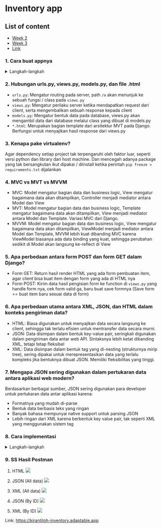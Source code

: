 # Inventory app

<!-- ## ====================== WEEK 02 ====================== -->

<section>

## List of content

<ul>
    <li>
        <a href="#week-2">
            Week 2
        </a>
    </li>
    <li>
        <a href="#week-3">
            Week 3
        </a>
    </li>
    <li>
        <a href="#link">
            Link
        </a>
    </li>
</ul>

</section>

<section id="week-2">

### 1. Cara buat appnya

<details>
<summary>
Langkah-langkah
</summary>

1. Buat venv
2. Install django
3. Run `django-admin startproject <nama_project>`
4. cd ke `<nama_project>`
5. Run `python manage.py startapp main`
6. Buat `urls.py` di folder main
7. Setup `urls.py` nya
8. Buat model Item
9. Register ke `admin.py` di folder `main`
10. Masukin `main` ke `settings.py`
11. Run `python manage.py makemigrations && python manage.py migrate`
12. Run `python manage.py createsuperuser` buat bikin superuser
13. Terakhir, run `python manage.py runserver`
</details>

### 2. Hubungan urls.py, views.py, models.py, dan file .html

- `urls.py`: Mengatur routing pada server, path `/a` akan menunjuk ke sebuah fungsi / class pada `views.py`
- `views.py`: Mengatur perilaku server ketika mendapatkan request dari client, serta mengembalikan sebuah response kepada client
- `models.py`: Mengatur bentuk data pada database, views.py akan mengambil data dari database melalui class yang dibuat di models.py
- `*.html`: Merupakan bagian template dari arsitektur MVT pada Django. Berfungsi untuk menyajikan hasil response dari views.py

### 3. Kenapa pake virtualenv?

Agar dependency setiap project tak terpengaruhi oleh faktor luar, seperti versi python dan library dari host machine. Dan mencegah adanya package yang tak bersangkutan ikut dipakai / diinstall ketika perintah `pip freeze > requirements.txt` dijalankan

### 4. MVC vs MVT vs MVVM

- MVC: Model mengatur bagian data dan business logic, View mengatur bagaimana data akan ditampilkan, Controller menjadi mediator antara Model dan View
- MVT: Model mengatur bagian data dan business logic, Template mengatur bagaimana data akan ditampilkan, View menjadi mediator antara Model dan Template. Variasi MVC dari Django.
- MVVM: Model mengatur bagian data dan business logic, View mengatur bagaimana data akan ditampilkan, ViewModel menjadi mediator antara Model dan Template, MVVM lebih kuat dibanding MVC karena ViewModel biasanya ada data binding yang kuat, sehingga perubahan sedikit di Model akan langsung ke-reflect di View

</section>

<section id="week-3">

### 5. Apa perbedaan antara form POST dan form GET dalam Django?

- Form GET: Return hasil render HTML yang ada form pembuatan item, agar client bisa buat item dengan form yang ada di HTML nya
- Form POST: Kirim data hasil pengisian form ke function di `views.py` yang handle form nya, cek form valid ga, baru buat save formnya (Save form == buat item baru sesuai data di form)

### 6. Apa perbedaan utama antara XML, JSON, dan HTML dalam konteks pengiriman data?

- HTML: Biasa digunakan untuk menyajikan data secara langsung ke client, sehingga tak terlalu efisien untuk mentransfer data secara murni.
- JSON: Data disimpan dalam bentuk key-value pair, seringkali digunakan dalam pengiriman data antar web API. Sintaksnya lebih ketat dibanding XML, tetapi tetap fleksibel
- XML: Data disimpan dalam bentuk tag yang di-nesting (strukturnya mirip tree), sering dipakai untuk merepresentasikan data yang terlalu kompleks jika bentuknya dibuat JSON. Memiliki fleksibilitas yang tinggi.

### 7. Mengapa JSON sering digunakan dalam pertukaran data antara aplikasi web modern?

Berdasarkan berbagai sumber, JSON sering digunakan para developer untuk pertukaran data antar aplikasi karena:

- Formatnya yang mudah di-parse
- Bentuk data berbasis teks yang ringan
- Banyak bahasa mempunyai native support untuk parsing JSON
- Lebih ringan dari XML karena berbentuk key value pair, tak seperti XML yang menggunakan sistem tag

### 8. Cara implementasi

<details>
<summary>
Langkah-langkah
</summary>

- Buat file `forms.py` yang isinya class ItemForm yang inherit forms.ModelForm
- Buat function di `views.py` buat handle render form dan submit form
- Buat masing-masing function di `views.py` sesuai keperluan (Serve HTML, JSON, XML)
- Configure routing nya di `urls.py`
- Terakhir, run `python manage.py runserver`
</details>

### 9. SS Hasil Postman

1. HTML
   <image src="https://cdn.discordapp.com/attachments/877540563891654698/1151544451290898472/image.png" />

2. JSON (All data)
   <image src="https://cdn.discordapp.com/attachments/877540563891654698/1151535342067908789/image.png" />
3. XML (All data)
   <image src="https://media.discordapp.net/attachments/877540563891654698/1151544311322783835/image.png" />

4. JSON (By ID)
   <image src="https://cdn.discordapp.com/attachments/877540563891654698/1151545882056073346/image.png" />

5. XML (By ID)
   <image src="https://cdn.discordapp.com/attachments/877540563891654698/1151545956412698805/image.png" />

</section>

<section id="week-4">
</section>

<section id="link">

Link: https://kirantiloh-inventory.adaptable.app

</section>
